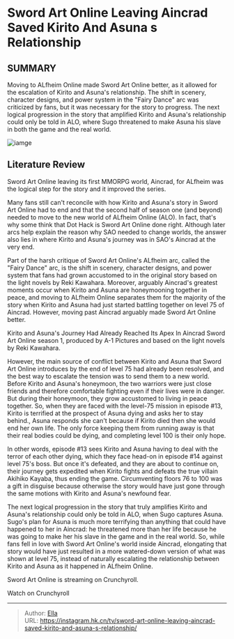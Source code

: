 # Sword Art Online Leaving Aincrad Saved Kirito And Asuna s Relationship


## SUMMARY 



  Moving to ALfheim Online made Sword Art Online better, as it allowed for the escalation of Kirito and Asuna&#39;s relationship.   The shift in scenery, character designs, and power system in the &#34;Fairy Dance&#34; arc was criticized by fans, but it was necessary for the story to progress.   The next logical progression in the story that amplified Kirito and Asuna&#39;s relationship could only be told in ALO, where Sugo threatened to make Asuna his slave in both the game and the real world.  

![iamge](https://static1.srcdn.com/wordpress/wp-content/uploads/2023/11/sword-art-online.jpg)

## Literature Review
Sword Art Online leaving its first MMORPG world, Aincrad, for ALfheim was the logical step for the story and it improved the series.




Many fans still can&#39;t reconcile with how Kirito and Asuna&#39;s story in Sword Art Online had to end and that the second half of season one (and beyond) needed to move to the new world of ALfheim Online (ALO). In fact, that&#39;s why some think that Dot Hack is Sword Art Online done right. Although later arcs help explain the reason why SAO needed to change worlds, the answer also lies in where Kirito and Asuna&#39;s journey was in SAO&#39;s Aincrad at the very end.




Part of the harsh critique of Sword Art Online&#39;s ALfheim arc, called the &#34;Fairy Dance&#34; arc, is the shift in scenery, character designs, and power system that fans had grown accustomed to in the original story based on the light novels by Reki Kawahara. Moreover, arguably Aincrad&#39;s greatest moments occur when Kirito and Asuna are honeymooning together in peace, and moving to ALfheim Online separates them for the majority of the story when Kirito and Asuna had just started battling together on level 75 of Aincrad. However, moving past Aincrad arguably made Sword Art Online better.


 Kirito and Asuna&#39;s Journey Had Already Reached Its Apex In Aincrad 
Sword Art Online season 1, produced by A-1 Pictures and based on the light novels by Reki Kawahara.
          

However, the main source of conflict between Kirito and Asuna that Sword Art Online introduces by the end of level 75 had already been resolved, and the best way to escalate the tension was to send them to a new world. Before Kirito and Asuna&#39;s honeymoon, the two warriors were just close friends and therefore comfortable fighting even if their lives were in danger. But during their honeymoon, they grow accustomed to living in peace together. So, when they are faced with the level-75 mission in episode #13, Kirito is terrified at the prospect of Asuna dying and asks her to stay behind., Asuna responds she can&#39;t because if Kirito died then she would end her own life. The only force keeping them from running away is that their real bodies could be dying, and completing level 100 is their only hope.




In other words, episode #13 sees Kirito and Asuna having to deal with the terror of each other dying, which they face head-on in episode #14 against level 75&#39;s boss. But once it&#39;s defeated, and they are about to continue on, their journey gets expedited when Kirito fights and defeats the true villain Akihiko Kayaba, thus ending the game. Circumventing floors 76 to 100 was a gift in disguise because otherwise the story would have just gone through the same motions with Kirito and Asuna&#39;s newfound fear.

          

The next logical progression in the story that truly amplifies Kirito and Asuna&#39;s relationship could only be told in ALO, when Sugo captures Asuna. Sugo&#39;s plan for Asuna is much more terrifying than anything that could have happened to her in Aincrad: he threatened more than her life because he was going to make her his slave in the game and in the real world. So, while fans fell in love with Sword Art Online&#39;s world inside Aincrad, elongating that story would have just resulted in a more watered-down version of what was shown at level 75, instead of naturally escalating the relationship between Kirito and Asuna as it happened in ALfheim Online.




Sword Art Online is streaming on Crunchyroll.

Watch on Crunchyroll



---

> Author: [Ella](https://instagram.hk.cn/)  
> URL: https://instagram.hk.cn/tv/sword-art-online-leaving-aincrad-saved-kirito-and-asuna-s-relationship/  

